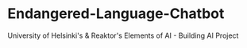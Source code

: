# Endangered-Language-Chatbot
University of Helsinki's &amp; Reaktor's Elements of AI - Building AI Project

